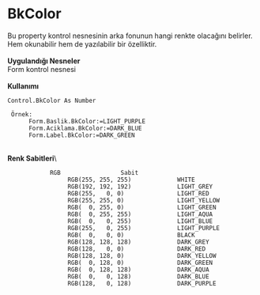# BkColor

Bu property kontrol nesnesinin arka fonunun hangi renkte olacağını belirler. Hem okunabilir hem de yazılabilir bir özelliktir.\
\
**Uygulandığı Nesneler**\
Form kontrol nesnesi\
\
**Kullanımı**

```
Control.BkColor As Number

 Örnek:
	  Form.Baslik.BkColor:=LIGHT_PURPLE
	  Form.Aciklama.BkColor:=DARK_BLUE
	  Form.Label.BkColor:=DARK_GREEN
```

\
**Renk Sabitleri**\


```
			RGB 		        Sabit	
                 RGB(255, 255, 255)             WHITE
                 RGB(192, 192, 192)             LIGHT_GREY
                 RGB(255,   0, 0)               LIGHT_RED
                 RGB(255, 255, 0)               LIGHT_YELLOW
                 RGB(  0, 255, 0)               LIGHT_GREEN
                 RGB(  0, 255, 255)             LIGHT_AQUA
                 RGB(  0,   0, 255)             LIGHT_BLUE
                 RGB(255,   0, 255)             LIGHT_PURPLE
                 RGB(  0,   0, 0)               BLACK
                 RGB(128, 128, 128)             DARK_GREY
                 RGB(128,   0, 0)               DARK_RED
                 RGB(128, 128, 0)               DARK_YELLOW
                 RGB(  0, 128, 0)               DARK_GREEN
                 RGB(  0, 128, 128)             DARK_AQUA
                 RGB(  0,   0, 128)             DARK_BLUE
                 RGB(128,   0, 128)             DARK_PURPLE
```
